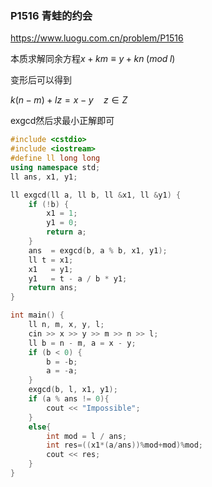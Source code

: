 ### P1516 青蛙的约会

https://www.luogu.com.cn/problem/P1516

本质求解同余方程$x+km\equiv y+kn \;(mod \; l)$

变形后可以得到

$k(n-m)+lz=x-y \quad z\in Z$

exgcd然后求最小正解即可

```cpp
#include <cstdio>
#include <iostream>
#define ll long long
using namespace std;
ll ans, x1, y1;

ll exgcd(ll a, ll b, ll &x1, ll &y1) {
    if (!b) {
        x1 = 1;
        y1 = 0;
        return a;
    }
    ans  = exgcd(b, a % b, x1, y1);
    ll t = x1;
    x1   = y1;
    y1   = t - a / b * y1;
    return ans; 
}

int main() {
    ll n, m, x, y, l;
    cin >> x >> y >> m >> n >> l;
    ll b = n - m, a = x - y;
    if (b < 0) {
        b = -b;
        a = -a;
    }
    exgcd(b, l, x1, y1);
    if (a % ans != 0){
        cout << "Impossible";
    }
    else{
        int mod = l / ans;
        int res=((x1*(a/ans))%mod+mod)%mod;
        cout << res;
    }
}
```

